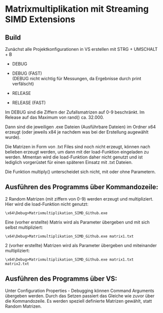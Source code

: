 # Matrixmultiplikation mit Streaming SIMD Extensions

## Build
Zunächst alle Projektkonfigurationen in VS erstellen mit STRG + UMSCHALT + B

- DEBUG
- DEBUG (FAST)<br>
(DEBUG nicht wichtig für Messungen, da Ergebnisse durch print verfälscht)<br>

- RELEASE
- RELEASE (FAST)

Im DEBUG sind die Ziffern der Zufallsmatrizen auf 0-9 beschränkt. Im Release auf das Maximum von rand() ca. 32.000.

Dann sind die jeweiligen .exe Dateien (Ausführbare Dateien) im Ordner x64 erzeugt (oder jeweils x84 je nachdem was bei der Erstellung augewählt wurde).

Die Matrizen in Form von .txt Files sind noch nicht erzeugt, können nach belieben erzeugt werden, um dann mit der load-Funktion eingeladen zu werden. Mmentan wird die load-Funktion daher nicht genutzt und ist lediglich vorgerüstet für einen späteren Einsatz mit .txt Dateien.

Die Funktion multiply() unterscheidet sich nicht, mit oder ohne Parametern.

## Ausführen des Programms über Kommandozeile:

2 Random Matrizen (mit ziffern von 0-9) werden erzeugt und multipliziert. Hier wird die load-Funktion nicht genutzt:
```
\x64\Debug>Matrixmultiplikation_SIMD_Github.exe
```

Eine (vorher erstellte) Matrix wird als Parameter übergeben und mit sich selbst multipliziert:
```
\x64\Debug>Matrixmultiplikation_SIMD_Github.exe matrix1.txt
```

2 (vorher erstellte) Matrizen wird als Parameter übergeben und miteinander multipliziert:
```
\x64\Debug>Matrixmultiplikation_SIMD_Github.exe matrix1.txt matrix2.txt
```

## Ausführen des Programms über VS:

Unter Configuration Properties - Debugging können Command Arguments übergeben werden. Durch das Setzen passiert das Gleiche wie zuvor über die Kommandozeile. 
Es werden speziell definierte Matrizen gewählt, statt Random Matrizen.


